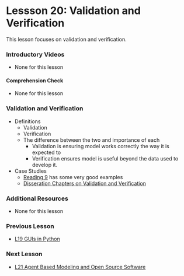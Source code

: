 # **Lessson 20: Validation and Verification**
This lesson focuses on validation and verification.

### **Introductory Videos**
 * None for this lesson
#### **Comprehension Check**
 * None for this lesson
### **Validation and Verification**
  * Definitions
    * Validation
    * Verification
    * The difference between the two and importance of each
      * Validation is ensuring model works correctly the way it is expected to
      * Verification ensures model is useful beyond the data used to develop it.
  * Case Studies
    * [Reading 9](/RecommendedReading.md) has some very good examples
    * [Disseration Chapters on Validation and Verification](https://www.sciencedirect.com/science/article/abs/pii/S0168365912007353?via%3Dihub)

### **Additional Resources**
* None for this lesson

### **Previous Lesson**
 * [L19 GUIs in Python](/L19%20GUIs%20in%20Python.md)
### **Next Lesson**
 * [L21 Agent Based Modeling and Open Source Software](/L21%20Agent%20Based%20Modeling%20and%20Open%20Source%20Software.md)
